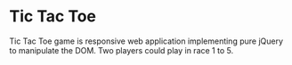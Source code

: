 # Tic Tac Toe
Tic Tac Toe game is responsive web application implementing pure jQuery to manipulate the DOM. Two players could play in race 1 to 5.